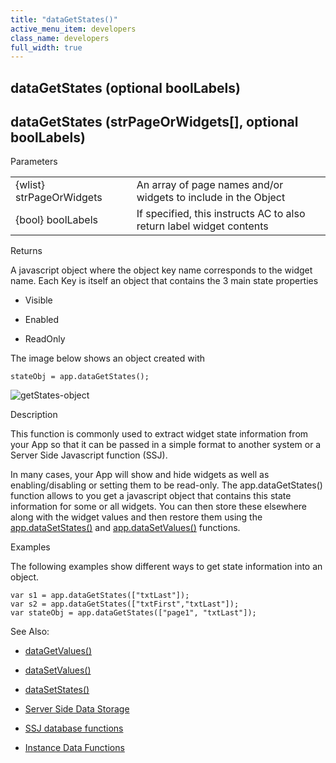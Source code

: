 ```yaml
---
title: "dataGetStates()"
active_menu_item: developers
class_name: developers
full_width: true
---
```



## dataGetStates (optional boolLabels)

## dataGetStates (strPageOrWidgets[], optional boolLabels)

Parameters

<table>
<tr>
<td width="186">
{wlist} strPageOrWidgets

</td>
<td width="16">
</td>
<td width="678">
An array of page names and/or widgets to include in the Object

</td>
</tr>
<tr>
<td width="186">
{bool} boolLabels

</td>
<td width="16">
</td>
<td width="678">
If specified, this instructs AC to also return label widget contents

</td>
</tr>
</table>

Returns

A javascript object where the object key name corresponds to the widget name. Each Key is itself an object that contains the 3 main state properties

 - Visible

 - Enabled

 - ReadOnly

The image below shows an object created with

    stateObj = app.dataGetStates();
   

![getStates-object](/img/docs/getstates-object.png)

Description

This function is commonly used to extract widget state information from your App so that it can be passed in a simple format to another system or a Server Side Javascript function (SSJ).

In many cases, your App will show and hide widgets as well as enabling/disabling or setting them to be read-only. The app.dataGetStates() function allows to you get a javascript object that contains this state information for some or all widgets. You can then store these elsewhere along with the widget values and then restore them using the [app.dataSetStates()](datasetstates.htm) and [app.dataSetValues()](datasetvalues.htm) functions.

Examples

The following examples show different ways to get state information into an object.

    var s1 = app.dataGetStates(["txtLast"]);
    var s2 = app.dataGetStates(["txtFirst","txtLast"]);
    var stateObj = app.dataGetStates(["page1", "txtLast"]);
   

See Also:

 - [dataGetValues()](datagetvalues.htm)

 - [dataSetValues()](datasetvalues.htm)

 - [dataSetStates()](datasetstates.htm)

 - [Server Side Data Storage](../../../data-storage/server-side-data-storage/index.htm)

 - [SSJ database functions](../../../data-storage/server-side-data-storage/index.htm)

 - [Instance Data Functions](../instance-data-functions/index.htm)

